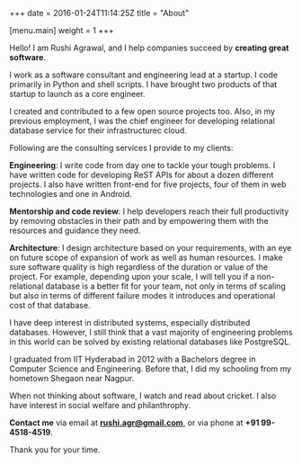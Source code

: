 +++
date = 2016-01-24T11:14:25Z
title = "About"

[menu.main]
	weight = 1
+++


Hello! I am Rushi Agrawal, and I help companies succeed by **creating great software**.

I work as a software consultant and engineering lead at a startup. I code primarily in Python and shell scripts. I have brought two products of that startup to launch as a core engineer.

I created and contributed to a few open source projects too. Also, in my previous employment, I was the chief engineer for developing relational database service for their infrastructurec cloud.

Following are the consulting services I provide to my clients:

**Engineering**: I write code from day one to tackle your tough problems. I have written code for developing ReST APIs for about a dozen different projects. I also have written front-end for five projects, four of them in web technologies and one in Android.

**Mentorship and code review**: I help developers reach their full productivity by removing obstacles in their path and by empowering them with the resources and guidance they need.

**Architecture**: I design architecture based on your requirements, with an eye on future scope of expansion of work as well as human resources. I make sure software quality is high regardless of the duration or value of the project. For example, depending upon your scale, I will tell you if a non-relational database is a better fit for your team, not only in terms of scaling but also in terms of different failure modes it introduces and operational cost of that database.


I have deep interest in distributed systems, especially distributed databases. However, I still think that a vast majority of engineering problems in this world can be solved by existing relational databases like PostgreSQL.

I graduated from IIT Hyderabad in 2012 with a Bachelors degree in Computer
Science and Engineering. Before that, I did my schooling from my hometown
Shegaon near Nagpur.

When not thinking about software, I watch and read about cricket. I also have
interest in social welfare and philanthrophy.

**Contact me** via email at **rushi.agr@gmail.com**, or via phone at **+91 99-4518-4519**.

Thank you for your time.
